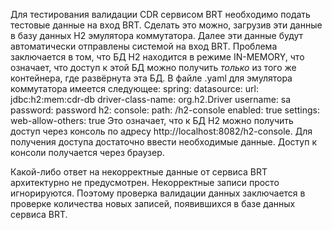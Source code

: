 Для тестирования валидации CDR сервисом BRT необходимо подать тестовые данные на вход BRT.
Сделать это можно, загрузив эти данные в базу данных H2 эмулятора коммутатора. Далее эти данные будут автоматически отправлены системой на вход BRT.
Проблема заключается в том, что БД H2 находится в режиме IN-MEMORY, что означает, что доступ к этой БД можно получить _только_ из того же контейнера, где развёрнута эта БД.
В файле .yaml для эмулятора коммутатора имеется следующее:
spring:
  datasource:
    url: jdbc:h2:mem:cdr-db
    driver-class-name: org.h2.Driver
    username: sa
    password: password
  h2:
    console:
      path: /h2-console
      enabled: true
      settings:
        web-allow-others: true
Это означает, что к БД H2 можно получить доступ через консоль по адресу http://localhost:8082/h2-console. Для получения доступа достаточно ввести необходимые данные.
Доступ к консоли получается через браузер.

Какой-либо ответ на некорректные данные от сервиса BRT архитектурно не предусмотрен. Некорректные записи просто игнорируются.
Поэтому проверка валидации данных заключается в проверке количества новых записей, появившихся в базе данных сервиса BRT.
